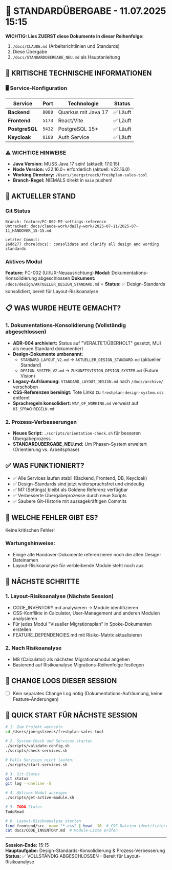 # 🔄 STANDARDÜBERGABE - 11.07.2025 15:15

**WICHTIG: Lies ZUERST diese Dokumente in dieser Reihenfolge:**
1. `/docs/CLAUDE.md` (Arbeitsrichtlinien und Standards)
2. Diese Übergabe
3. `/docs/STANDARDUBERGABE_NEU.md` als Hauptanleitung

## 🚨 KRITISCHE TECHNISCHE INFORMATIONEN

### 🖥️ Service-Konfiguration
| Service | Port | Technologie | Status |
|---------|------|-------------|--------|
| **Backend** | `8080` | Quarkus mit Java 17 | ✅ Läuft |
| **Frontend** | `5173` | React/Vite | ✅ Läuft |
| **PostgreSQL** | `5432` | PostgreSQL 15+ | ✅ Läuft |
| **Keycloak** | `8180` | Auth Service | ✅ Läuft |

### ⚠️ WICHTIGE HINWEISE
- **Java Version:** MUSS Java 17 sein! (aktuell: 17.0.15)
- **Node Version:** v22.16.0+ erforderlich (aktuell: v22.16.0)
- **Working Directory:** `/Users/joergstreeck/freshplan-sales-tool`
- **Branch-Regel:** NIEMALS direkt in `main` pushen!

## 🎯 AKTUELLER STAND

### Git Status
```
Branch: feature/FC-002-M7-settings-reference
Untracked: docs/claude-work/daily-work/2025-07-11/2025-07-11_HANDOVER_15-15.md

Letzter Commit:
26dd277 chore(docs): consolidate and clarify all design and wording standards
```

### Aktives Modul
**Feature:** FC-002 (UI/UX-Neuausrichtung)
**Modul:** Dokumentations-Konsolidierung abgeschlossen
**Dokument:** `/docs/design/AKTUELLER_DESIGN_STANDARD.md` ⭐
**Status:** ✅ Design-Standards konsolidiert, bereit für Layout-Risikoanalyse

## 📋 WAS WURDE HEUTE GEMACHT?

### 1. Dokumentations-Konsolidierung (Vollständig abgeschlossen)
- **ADR-004 archiviert:** Status auf "VERALTET/ÜBERHOLT" gesetzt, MUI als neuen Standard dokumentiert
- **Design-Dokumente umbenannt:**
  - `STANDARD_LAYOUT_V2.md` → `AKTUELLER_DESIGN_STANDARD.md` (aktueller Standard)
  - `DESIGN_SYSTEM_V2.md` → `ZUKUNFTSVISION_DESIGN_SYSTEM.md` (Future Vision)
- **Legacy-Aufräumung:** `STANDARD_LAYOUT_DESIGN.md` nach `/docs/archive/` verschoben
- **CSS-Referenzen bereinigt:** Tote Links zu `freshplan-design-system.css` entfernt
- **Sprachregeln konsolidiert:** `WAY_OF_WORKING.md` verweist auf `UI_SPRACHREGELN.md`

### 2. Prozess-Verbesserungen
- **Neues Script:** `./scripts/orientation-check.sh` für besseren Übergabeprozess
- **STANDARDUBERGABE_NEU.md:** Um Phasen-System erweitert (Orientierung vs. Arbeitsphase)

## ✅ WAS FUNKTIONIERT?
- ✅ Alle Services laufen stabil (Backend, Frontend, DB, Keycloak)
- ✅ Design-Standards sind jetzt widerspruchsfrei und eindeutig
- ✅ M7 (Settings) bleibt als Goldene Referenz verfügbar
- ✅ Verbesserte Übergabeprozesse durch neue Scripts
- ✅ Saubere Git-Historie mit aussagekräftigen Commits

## 🚨 WELCHE FEHLER GIBT ES?
Keine kritischen Fehler! 

### Wartungshinweise:
- Einige alte Handover-Dokumente referenzieren noch die alten Design-Dateinamen
- Layout-Risikoanalyse für verbleibende Module steht noch aus

## 🔧 NÄCHSTE SCHRITTE

### 1. Layout-Risikoanalyse (Nächste Session)
- CODE_INVENTORY.md analysieren → Module identifizieren
- CSS-Konflikte in Calculator, User-Management und anderen Modulen analysieren
- Für jedes Modul "Visueller Migrationsplan" in Spoke-Dokumenten erstellen
- FEATURE_DEPENDENCIES.md mit Risiko-Matrix aktualisieren

### 2. Nach Risikoanalyse
- M8 (Calculator) als nächstes Migrationsmodul angehen
- Basierend auf Risikoanalyse Migrations-Reihenfolge festlegen

## 📝 CHANGE LOGS DIESER SESSION
- [ ] Kein separates Change Log nötig (Dokumentations-Aufräumung, keine Feature-Änderungen)

## 🚀 QUICK START FÜR NÄCHSTE SESSION
```bash
# 1. Zum Projekt wechseln
cd /Users/joergstreeck/freshplan-sales-tool

# 2. System-Check und Services starten
./scripts/validate-config.sh
./scripts/check-services.sh

# Falls Services nicht laufen:
./scripts/start-services.sh

# 3. Git-Status
git status
git log --oneline -5

# 4. Aktives Modul anzeigen
./scripts/get-active-module.sh

# 5. TODO-Status
TodoRead

# 6. Layout-Risikoanalyse starten
find frontend/src -name "*.css" | head -10  # CSS-Dateien identifizieren
cat docs/CODE_INVENTORY.md  # Module-Liste prüfen
```

---
**Session-Ende:** 15:15  
**Hauptaufgabe:** Design-Standards-Konsolidierung & Prozess-Verbesserung  
**Status:** ✅ VOLLSTÄNDIG ABGESCHLOSSEN - Bereit für Layout-Risikoanalyse

